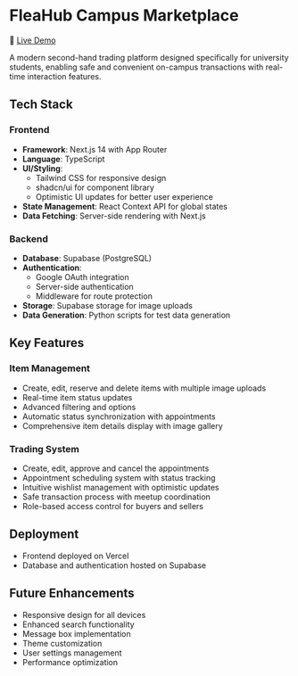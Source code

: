 # FleaHub Campus Marketplace

🔗 [Live Demo](https://fleahub-campus-app.vercel.app/)

A modern second-hand trading platform designed specifically for university students, enabling safe and convenient on-campus transactions with real-time interaction features.

## Tech Stack

### Frontend

- **Framework**: Next.js 14 with App Router
- **Language**: TypeScript
- **UI/Styling**:
  - Tailwind CSS for responsive design
  - shadcn/ui for component library
  - Optimistic UI updates for better user experience
- **State Management**: React Context API for global states
- **Data Fetching**: Server-side rendering with Next.js

### Backend

- **Database**: Supabase (PostgreSQL)
- **Authentication**:
  - Google OAuth integration
  - Server-side authentication
  - Middleware for route protection
- **Storage**: Supabase storage for image uploads
- **Data Generation**: Python scripts for test data generation

## Key Features

### Item Management

- Create, edit, reserve and delete items with multiple image uploads
- Real-time item status updates
- Advanced filtering and options
- Automatic status synchronization with appointments
- Comprehensive item details display with image gallery

### Trading System

- Create, edit, approve and cancel the appointments
- Appointment scheduling system with status tracking
- Intuitive wishlist management with optimistic updates
- Safe transaction process with meetup coordination
- Role-based access control for buyers and sellers

## Deployment

- Frontend deployed on Vercel
- Database and authentication hosted on Supabase

## Future Enhancements

- Responsive design for all devices
- Enhanced search functionality
- Message box implementation
- Theme customization
- User settings management
- Performance optimization
